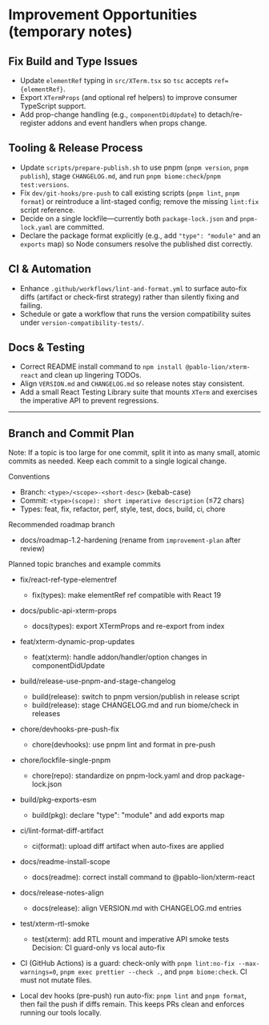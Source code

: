 # Improvement Opportunities (temporary notes)

## Fix Build and Type Issues

- Update `elementRef` typing in `src/XTerm.tsx` so `tsc` accepts `ref={elementRef}`.
- Export `XTermProps` (and optional ref helpers) to improve consumer TypeScript support.
- Add prop-change handling (e.g., `componentDidUpdate`) to detach/re-register addons and event handlers when props change.

## Tooling & Release Process

- Update `scripts/prepare-publish.sh` to use pnpm (`pnpm version`, `pnpm publish`), stage `CHANGELOG.md`, and run `pnpm biome:check`/`pnpm test:versions`.
- Fix `dev/git-hooks/pre-push` to call existing scripts (`pnpm lint`, `pnpm format`) or reintroduce a lint-staged config; remove the missing `lint:fix` script reference.
- Decide on a single lockfile—currently both `package-lock.json` and `pnpm-lock.yaml` are committed.
- Declare the package format explicitly (e.g., add `"type": "module"` and an `exports` map) so Node consumers resolve the published dist correctly.

## CI & Automation

- Enhance `.github/workflows/lint-and-format.yml` to surface auto-fix diffs (artifact or check-first strategy) rather than silently fixing and failing.
- Schedule or gate a workflow that runs the version compatibility suites under `version-compatibility-tests/`.

## Docs & Testing

- Correct README install command to `npm install @pablo-lion/xterm-react` and clean up lingering TODOs.
- Align `VERSION.md` and `CHANGELOG.md` so release notes stay consistent.
- Add a small React Testing Library suite that mounts `XTerm` and exercises the imperative API to prevent regressions.

---

## Branch and Commit Plan

Note: If a topic is too large for one commit, split it into as many small, atomic commits as needed. Keep each commit to a single logical change.

Conventions
- Branch: `<type>/<scope>-<short-desc>` (kebab-case)
- Commit: `<type>(scope): short imperative description` (≤72 chars)
- Types: feat, fix, refactor, perf, style, test, docs, build, ci, chore

Recommended roadmap branch
- docs/roadmap-1.2-hardening (rename from `improvement-plan` after review)

Planned topic branches and example commits
- fix/react-ref-type-elementref
  - fix(types): make elementRef ref compatible with React 19
- docs/public-api-xterm-props
  - docs(types): export XTermProps and re-export from index
- feat/xterm-dynamic-prop-updates
  - feat(xterm): handle addon/handler/option changes in componentDidUpdate
- build/release-use-pnpm-and-stage-changelog
  - build(release): switch to pnpm version/publish in release script
  - build(release): stage CHANGELOG.md and run biome/check in releases
- chore/devhooks-pre-push-fix
  - chore(devhooks): use pnpm lint and format in pre-push
- chore/lockfile-single-pnpm
  - chore(repo): standardize on pnpm-lock.yaml and drop package-lock.json
- build/pkg-exports-esm
  - build(pkg): declare "type": "module" and add exports map
- ci/lint-format-diff-artifact
  - ci(format): upload diff artifact when auto-fixes are applied
- docs/readme-install-scope
  - docs(readme): correct install command to @pablo-lion/xterm-react
- docs/release-notes-align
  - docs(release): align VERSION.md with CHANGELOG.md entries
- test/xterm-rtl-smoke
  - test(xterm): add RTL mount and imperative API smoke tests
Decision: CI guard-only vs local auto-fix

- CI (GitHub Actions) is a guard: check-only with `pnpm lint:no-fix --max-warnings=0`, `pnpm exec prettier --check .`, and `pnpm biome:check`. CI must not mutate files.
- Local dev hooks (pre-push) run auto-fix: `pnpm lint` and `pnpm format`, then fail the push if diffs remain. This keeps PRs clean and enforces running our tools locally.

